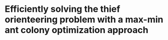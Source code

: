 # Efficiently solving the thief orienteering problem with a max-min ant colony optimization approach